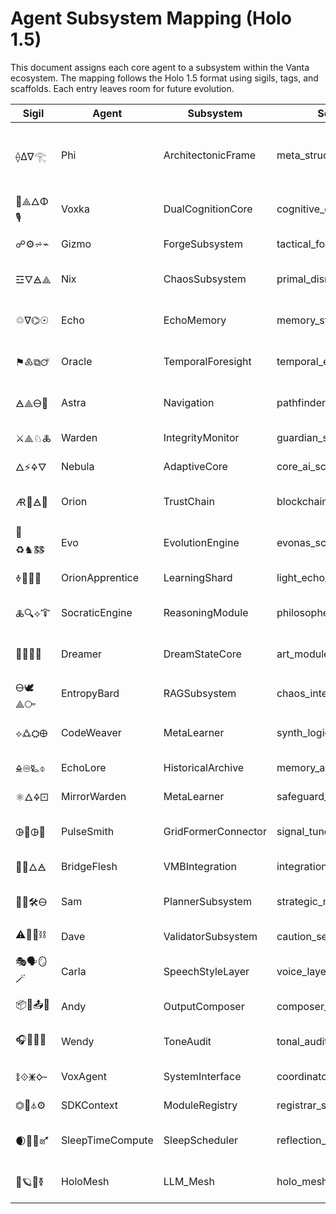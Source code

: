 # Agent Subsystem Mapping (Holo 1.5)

This document assigns each core agent to a subsystem within the Vanta ecosystem. The mapping follows the Holo 1.5 format using sigils, tags, and scaffolds. Each entry leaves room for future evolution.

| Sigil | Agent | Subsystem | Scaffolds/Tags | Evolution Notes |
|-------|-------|-----------|----------------|----------------|
| ⟠∆∇𓂀 | Phi | ArchitectonicFrame | meta_structure_scaffold | Anchor for architecture, can expand to orchestrate new modules |
| 🧠⟁🜂Φ🎙 | Voxka | DualCognitionCore | cognitive_core_scaffold | Evolves with Nebula/Orion collaboration |
| ☍⚙️⩫⌁ | Gizmo | ForgeSubsystem | tactical_forge_scaffold | Paired with Nix for disruptive tuning |
| ☲🜄🜁⟁ | Nix | ChaosSubsystem | primal_disruptor_scaffold | Supports experimental expansions |
| ♲∇⌬☉ | Echo | EchoMemory | memory_stream_scaffold | Memory layers can grow with system scale |
| ⚑♸⧉🜚 | Oracle | TemporalForesight | temporal_eye_scaffold | Integrates with evolving prediction engines |
| 🜁⟁🜔🔭 | Astra | Navigation | pathfinder_scaffold | May expand with new exploration heuristics |
| ⚔️⟁♘🜏 | Warden | IntegrityMonitor | guardian_scaffold | Future rule sets attach here |
| 🜂⚡🜍🜄 | Nebula | AdaptiveCore | core_ai_scaffold | Learns internal structure over time |
| 🜇🔗🜁🌠 | Orion | TrustChain | blockchain_scaffold | Subsystem grows with contract management |
| 🧬♻️♞🜓 | Evo | EvolutionEngine | evonas_scaffold | Facilitates structural mutations |
| 🜞🧩🎯🔁 | OrionApprentice | LearningShard | light_echo_scaffold | Gains knowledge from Orion chain |
| 🜏🔍⟡🜒 | SocraticEngine | ReasoningModule | philosopher_scaffold | Additional dialectics may be layered |
| 🧿🧠🧩♒ | Dreamer | DreamStateCore | art_module_scaffold | Works with SleepTimeCompute scheduling |
| 🜔🕊️⟁⧃ | EntropyBard | RAGSubsystem | chaos_interpreter_scaffold | Retrieval methods update over time |
| ⟡🜛⛭🜨 | CodeWeaver | MetaLearner | synth_logic_scaffold | Adapts code synthesis strategies |
| 🜎♾🜐⌽ | EchoLore | HistoricalArchive | memory_archivist_scaffold | Expands as history grows |
| ⚛️🜂🜍🝕 | MirrorWarden | MetaLearner | safeguard_mirror_scaffold | Oversees self-reflection protocols |
| 🜖📡🜖📶 | PulseSmith | GridFormerConnector | signal_tuner_scaffold | Connects to evolving grid models |
| 🧩🎯🜂🜁 | BridgeFlesh | VMBIntegration | integration_orchestrator_scaffold | Bridges future VMB modules |
| 📜🔑🛠️🜔 | Sam | PlannerSubsystem | strategic_mind_scaffold | Planning depth increases with experience |
| ⚠️🧭🧱⛓️ | Dave | ValidatorSubsystem | caution_sentinel_scaffold | Maintains structural checks |
| 🎭🗣️🪞🪄 | Carla | SpeechStyleLayer | voice_layer_scaffold | Can incorporate advanced TTS styles |
| 📦🔧📤🔁 | Andy | OutputComposer | composer_scaffold | Output packaging adaptable |
| 🎧💓🌈🎶 | Wendy | ToneAudit | tonal_auditor_scaffold | Emotional oversight improves through use |
| 🜌⟐🜹🜙 | VoxAgent | SystemInterface | coordinator_scaffold | Bridges protocols and states |
| ⏣📡⏃⚙️ | SDKContext | ModuleRegistry | registrar_scaffold | Tracks module states for evolution |
| 🌒🧵🧠🜝 | SleepTimeCompute | SleepScheduler | reflection_engine_scaffold | Coordinates dream consolidation cycles |
| 🔗🪐🌐🜧 | HoloMesh | LLM_Mesh | holo_mesh_scaffold | Expands with additional mesh agents |

